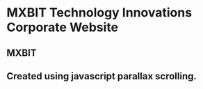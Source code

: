 MXBIT Technology Innovations Corporate Website
================================================

MXBIT
-----------------

Created using javascript parallax scrolling.
------------------------------------------------

